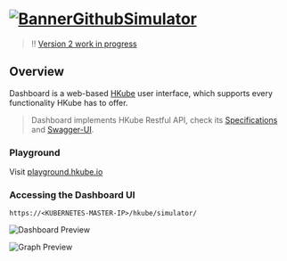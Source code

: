 # [![BannerGithubSimulator](https://user-images.githubusercontent.com/27515937/59030338-62150880-8869-11e9-86f9-b6c1c72eaf19.png)](http://hkube.org)

> !! [Version 2 work in progress](https://github.com/kube-HPC/dashboard)

## Overview

Dashboard is a web-based [HKube](https://github.com/kube-HPC/hkube) user interface, which supports every functionality HKube has to offer.

> Dashboard implements HKube Restful API, check its [Specifications](http://hkube.org/spec) and [Swagger-UI](http://petstore.swagger.io/?url=https://raw.githubusercontent.com/kube-HPC/api-server/master/api/rest-api/swagger.json).

### Playground

Visit [playground.hkube.io](http://playground.hkube.org/)

### Accessing the Dashboard UI

`https://<KUBERNETES-MASTER-IP>/hkube/simulator/`

![Dashboard Preview](https://user-images.githubusercontent.com/27515937/63507202-bb82f000-c4c6-11e9-9432-17c79016704e.png)

![Graph Preview](https://user-images.githubusercontent.com/27515937/63507999-8f686e80-c4c8-11e9-954c-987b98acc7f2.png)
